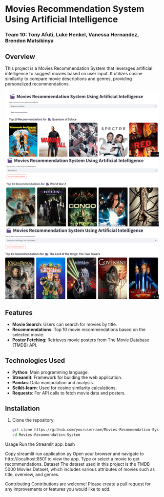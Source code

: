 # Movies Recommendation System Using Artificial Intelligence
### Team 10: Tony Afuti, Luke Henkel, Vanessa Hernandez, Brendon Matsikinya

## Overview

This project is a Movies Recommendation System that leverages artificial intelligence to suggest movies based on user input. It utilizes cosine similarity to compare movie descriptions and genres, providing personalized recommendations.

![App Screenshot](1.png)  <!-- Replace with the path to your first image -->
![App Screenshot](2.png)  <!-- Replace with the path to your second image -->
![App Screenshot](3.png)  <!-- Replace with the path to your 'r' image -->

## Features

- **Movie Search**: Users can search for movies by title.
- **Recommendations**: Top 10 movie recommendations based on the selected movie.
- **Poster Fetching**: Retrieves movie posters from The Movie Database (TMDB) API.

## Technologies Used

- **Python**: Main programming language.
- **Streamlit**: Framework for building the web application.
- **Pandas**: Data manipulation and analysis.
- **Scikit-learn**: Used for cosine similarity calculations.
- **Requests**: For API calls to fetch movie data and posters.

## Installation

1. Clone the repository:

   ```bash
   git clone https://github.com/yourusername/Movies-Recommendation-System.git
   cd Movies-Recommendation-System
Usage
Run the Streamlit app:
bash

Copy
streamlit run application.py
Open your browser and navigate to http://localhost:8501 to view the app.
Type or select a movie to get recommendations.
Dataset
The dataset used in this project is the TMDB 5000 Movies Dataset, which includes various attributes of movies such as title, overview, and genres.

Contributing
Contributions are welcome! Please create a pull request for any improvements or features you would like to add.
